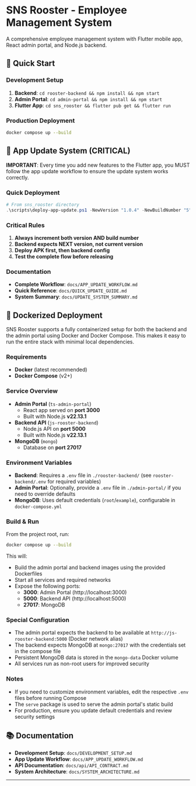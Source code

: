 # SNS Rooster - Employee Management System

A comprehensive employee management system with Flutter mobile app, React admin portal, and Node.js backend.

## 🚀 Quick Start

### Development Setup
1. **Backend**: `cd rooster-backend && npm install && npm start`
2. **Admin Portal**: `cd admin-portal && npm install && npm start`
3. **Flutter App**: `cd sns_rooster && flutter pub get && flutter run`

### Production Deployment
```bash
docker compose up --build
```

## 📱 App Update System (CRITICAL)

**IMPORTANT**: Every time you add new features to the Flutter app, you MUST follow the app update workflow to ensure the update system works correctly.

### Quick Deployment
```powershell
# From sns_rooster directory
.\scripts\deploy-app-update.ps1 -NewVersion "1.0.4" -NewBuildNumber "5" -FeatureDescription "Notification system improvements and Events UI enhancements"
```

### Critical Rules
1. **Always increment both version AND build number**
2. **Backend expects NEXT version, not current version**
3. **Deploy APK first, then backend config**
4. **Test the complete flow before releasing**

### Documentation
- **Complete Workflow**: `docs/APP_UPDATE_WORKFLOW.md`
- **Quick Reference**: `docs/QUICK_UPDATE_GUIDE.md`
- **System Summary**: `docs/UPDATE_SYSTEM_SUMMARY.md`

## 🐳 Dockerized Deployment

SNS Rooster supports a fully containerized setup for both the backend and the admin portal using Docker and Docker Compose. This makes it easy to run the entire stack with minimal local dependencies.

### Requirements
- **Docker** (latest recommended)
- **Docker Compose** (v2+)

### Service Overview
- **Admin Portal** (`ts-admin-portal`)
  - React app served on **port 3000**
  - Built with Node.js **v22.13.1**
- **Backend API** (`js-rooster-backend`)
  - Node.js API on **port 5000**
  - Built with Node.js **v22.13.1**
- **MongoDB** (`mongo`)
  - Database on **port 27017**

### Environment Variables
- **Backend**: Requires a `.env` file in `./rooster-backend/` (see `rooster-backend/.env` for required variables)
- **Admin Portal**: Optionally, provide a `.env` file in `./admin-portal/` if you need to override defaults
- **MongoDB**: Uses default credentials (`root`/`example`), configurable in `docker-compose.yml`

### Build & Run
From the project root, run:

```bash
docker compose up --build
```

This will:
- Build the admin portal and backend images using the provided Dockerfiles
- Start all services and required networks
- Expose the following ports:
  - **3000**: Admin Portal (http://localhost:3000)
  - **5000**: Backend API (http://localhost:5000)
  - **27017**: MongoDB

### Special Configuration
- The admin portal expects the backend to be available at `http://js-rooster-backend:5000` (Docker network alias)
- The backend expects MongoDB at `mongo:27017` with the credentials set in the compose file
- Persistent MongoDB data is stored in the `mongo-data` Docker volume
- All services run as non-root users for improved security

### Notes
- If you need to customize environment variables, edit the respective `.env` files before running Compose
- The `serve` package is used to serve the admin portal's static build
- For production, ensure you update default credentials and review security settings

## 📚 Documentation

- **Development Setup**: `docs/DEVELOPMENT_SETUP.md`
- **App Update Workflow**: `docs/APP_UPDATE_WORKFLOW.md`
- **API Documentation**: `docs/api/API_CONTRACT.md`
- **System Architecture**: `docs/SYSTEM_ARCHITECTURE.md`

---
